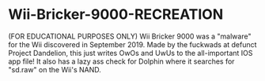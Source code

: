 # Wii-Bricker-9000-RECREATION
(FOR EDUCATIONAL PURPOSES ONLY) Wii Bricker 9000 was a "malware" for the Wii discovered in September 2019. Made by the fuckwads at defunct Project Dandelion, this just writes OwOs and UwUs to the all-important IOS app file! It also has a lazy ass check for Dolphin where it searches for "sd.raw" on the Wii's NAND.
